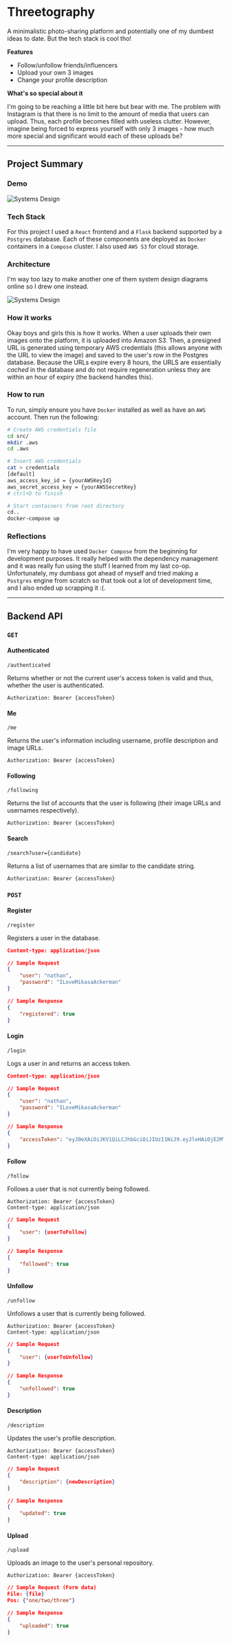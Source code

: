 # Threetography

A minimalistic photo-sharing platform and potentially one of my dumbest ideas to date. But the tech stack is cool tho!

**Features**

- Follow/unfollow friends/influencers
- Upload your own 3 images
- Change your profile description

**What's so special about it**

I'm going to be reaching a little bit here but bear with me. The problem with Instagram is that there is no limit to the amount of media that users can upload. Thus, each profile becomes filled with useless clutter. However, imagine being forced to express yourself with only 3 images - how much more special and significant would each of these uploads be?

---

## Project Summary

### Demo

![Systems Design](assets/demo.gif)

### Tech Stack

For this project I used a `React` frontend and a `Flask` backend supported by a `Postgres` database. Each of these components are deployed as `Docker` containers in a `Compose` cluster. I also used `AWS S3` for cloud storage.

### Architecture

I'm way too lazy to make another one of them system design diagrams online so I drew one instead.

![Systems Design](assets/3tography-systems-design.png)

### How it works

Okay boys and girls this is how it works. When a user uploads their own images onto the platform, it is uploaded into Amazon S3. Then, a presigned URL is generated using temporary AWS credentials (this allows anyone with the URL to view the image) and saved to the user's row in the Postgres database. Because the URLs expire every 8 hours, the URLS are essentially *cached* in the database and do not require regeneration unless they are within an hour of expiry (the backend handles this).

### How to run

To run, simply ensure you have `Docker` installed as well as have an `AWS` account. Then run the following:

```sh
# Create AWS credentials file
cd src/
mkdir .aws
cd .aws

# Insert AWS credentials
cat > credentials
[default]
aws_access_key_id = {yourAWSKeyId}
aws_secret_access_key = {yourAWSSecretKey}
# ctrl+D to finish

# Start containers from root directory
cd..
docker-compose up
```

### Reflections

I'm very happy to have used `Docker Compose` from the beginning for development purposes. It really helped with the dependency management and it was really fun using the stuff I learned from my last co-op. Unfortunately, my dumbass got ahead of myself and tried making a `Postgres` engine from scratch so that took out a lot of development time, and I also ended up scrapping it :(.

---

## Backend API

### `GET`

#### Authenticated

`/authenticated`

Returns whether or not the current user's access token is valid and thus, whether the user is authenticated.

```
Authorization: Bearer {accessToken}
```

#### Me

`/me`

Returns the user's information including username, profile description and image URLs.

```
Authorization: Bearer {accessToken}
```

#### Following

`/following`

Returns the list of accounts that the user is following (their image URLs and usernames respectively).

```
Authorization: Bearer {accessToken}
```

#### Search

`/search?user={candidate}`

Returns a list of usernames that are similar to the candidate string.

```
Authorization: Bearer {accessToken}
```

### `POST`

#### Register

`/register`

Registers a user in the database.

```json
Content-type: application/json

// Sample Request
{
    "user": "nathan",
    "password": "ILoveMikasaAckerman"
}

// Sample Response
{
    "registered": true
}
```

#### Login

`/login`

Logs a user in and returns an access token.

```json
Content-type: application/json

// Sample Request
{
    "user": "nathan",
    "password": "ILoveMikasaAckerman"
}

// Sample Response
{
    "accessToken": "eyJ0eXAiOiJKV1QiLCJhbGciOiJIUzI1NiJ9.eyJleHAiOjE2MTA4MzkyNjgsImlhdCI6MTYxMDgzMjA2OCwic3ViIjoibmF0ZSJ9.FAY6GzC098aSpky_bdToAxrQ9YBtuGwznAKV_B-F4mc"
}
```

#### Follow

`/follow`

Follows a user that is not currently being followed.

```
Authorization: Bearer {accessToken}
Content-type: application/json
```

```json
// Sample Request
{
    "user": {userToFollow}
}

// Sample Response
{
    "followed": true
}
```

#### Unfollow

`/unfollow`

Unfollows a user that is currently being followed.

```
Authorization: Bearer {accessToken}
Content-type: application/json
```

```json
// Sample Request
{
    "user": {userToUnfollow}
}

// Sample Response
{
    "unfollowed": true
}
```

#### Description

`/description`

Updates the user's profile description.

```
Authorization: Bearer {accessToken}
Content-type: application/json
```

```json
// Sample Request
{
    "description": {newDescription}
}

// Sample Response
{
    "updated": true
}
```

#### Upload

`/upload`

Uploads an image to the user's personal repository.

```
Authorization: Bearer {accessToken}
```

```json
// Sample Request (Form data)
File: {file}
Pos: {"one/two/three"}

// Sample Response
{
    "uploaded": true
}
```
